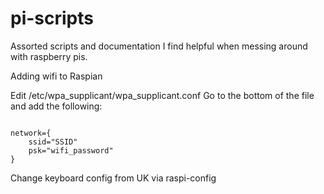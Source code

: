 # pi-scripts
Assorted scripts and documentation I find helpful when messing around with raspberry pis.

Adding wifi to Raspian

Edit /etc/wpa_supplicant/wpa_supplicant.conf
Go to the bottom of the file and add the following:

```

network={
    ssid="SSID"
    psk="wifi_password"
}

```

Change keyboard config from UK via raspi-config
